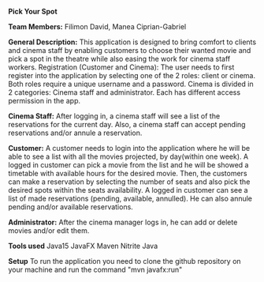 **Pick Your Spot**

**Team Members:** 
Filimon David, Manea Ciprian-Gabriel

**General Description:**
This application is designed to bring comfort to clients and cinema staff by enabling customers to choose their wanted movie and pick a spot in the theatre while also easing the work for cinema staff workers.
Registration (Customer and Cinema):
The user needs to first register into the application by selecting one of the 2 roles: client or cinema. Both roles require a unique username and a password. Cinema is divided in 2 categories: Cinema staff and administrator. Each has different access permission in the app.

**Cinema Staff:**
After logging in, a cinema staff will see a list of the reservations for the current day.
Also, a cinema staff can accept pending reservations and/or annule a reservation.

**Customer:**
A customer needs to login into the application where he will be able to see a list with all the movies projected, by day(within one week).
A logged in customer can pick a movie from the list and he will be showed a timetable with available hours for the desired movie.
Then, the customers can make a reservation by selecting the number of seats and also pick the desired spots within the seats availability.
A logged in customer can see a list of made reservations (pending, available, annulled). He can also annule pending and/or available reservations.

**Administrator:**
After the cinema manager logs in, he can add or delete movies and/or edit them.


**Tools used**
Java15
JavaFX
Maven
Nitrite Java

**Setup**
To run the application you need to clone the github repository on your machine and run the command "mvn javafx:run"
